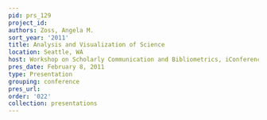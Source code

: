 ```yaml
---
pid: prs_129
project_id: 
authors: Zoss, Angela M.
sort_year: '2011'
title: Analysis and Visualization of Science
location: Seattle, WA
host: Workshop on Scholarly Communication and Bibliometrics, iConference 2011
pres_date: February 8, 2011
type: Presentation
grouping: conference
pres_url: 
order: '022'
collection: presentations
---
```

